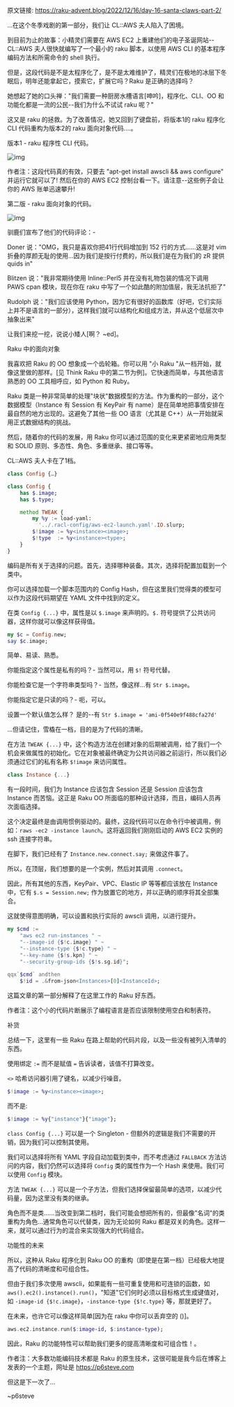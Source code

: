 原文链接: https://raku-advent.blog/2022/12/16/day-16-santa-claws-part-2/

...在这个冬季戏剧的第一部分，我们让 CL::AWS 夫人陷入了困境。

到目前为止的故事：小精灵们需要在 AWS EC2 上重建他们的电子圣诞网站--CL::AWS 夫人很快就编写了一个最小的 raku 脚本，以使用 AWS CLI 的基本程序编码方法和所需命令的 shell 执行。

但是，这段代码是不是太程序化了，是不是太难维护了，精灵们在极地的冰层下冬眠后，明年还能拿起它，摸索它，扩展它吗？Raku 是正确的选择吗？

她想起了她的口头禅："我们需要一种厨房水槽语言[呻吟]，程序化、CLI、OO 和功能化都是一流的公民--我们为什么不试试 raku 呢？"

这又是 raku 的拯救。为了改善情况，她又回到了键盘前，将版本1的 raku 程序化 CLI 代码重构为版本2的 raku 面向对象代码....。

版本1 - raku 程序性 CLI 代码。

![img](https://rakuadventcalendar.files.wordpress.com/2022/12/screenshot-2022-12-02-at-14.11.13.png.webp?w=829)

作者注：这段代码真的有效，只要去 "apt-get install awscli && aws configure" 并运行它就可以了! 然后在你的 AWS EC2 控制台看一下。请注意--这些例子会让你的 AWS 账单迅速攀升!

第二版 - raku 面向对象的代码。

![img](https://rakuadventcalendar.files.wordpress.com/2022/12/screenshot-2022-12-04-at-20.38.10-1.png?w=796)

驯鹿们宣布了他们的代码评论：-

Doner 说："OMG，我只是喜欢你把41行代码增加到 152 行的方式......这是对 vim 折叠的厚颜无耻的使用...因为我们是按行付费的，所以我们是在为我们的 zR 提供 quids in"

Blitzen 说："我非常期待使用 Inline::Perl5 并在没有礼物包装的情况下调用 PAWS cpan 模块，现在你在 raku 中写了一个如此酷的附加值层，我无法抗拒了"

Rudolph 说："我们应该使用 Python，因为它有很好的函数库（好吧，它们实际上并不是语言的一部分），这样我们就可以结构化和组成方法，并从这个低层次中抽象出来"

让我们来挖一挖，说说小矮人[啊？ ~ed]。

Raku 中的面向对象

我喜欢把 Raku 的 OO 想象成一个齿轮箱。你可以用 "小 Raku  "从一档开始，就像这里做的那样。[见 Think Raku 中的第二节为例]。它快速而简单，与其他语言熟悉的 OO 工具相呼应，如 Python 和 Ruby。

Raku 类是一种非常简单的处理"块状"数据模型的方法。作为重构的一部分，这个数据模型（Instance 有 Session 有 KeyPair 有 name）是在简单地把事情安排在最自然的地方出现的。这避免了其他一些 OO 语言（尤其是 C++）从一开始就采用正式数据结构的挑战。

然后，随着你的代码的发展，用 Raku 你可以通过范围的变化来更紧密地应用类型和 SOLID 原则、多态性、角色、多重继承、接口等等。

CL::AWS 夫人卡在了1档。

```raku
class Config {…}

class Config {
    has $.image;
    has $.type;

    method TWEAK {
        my %y := load-yaml:
          '../.racl-config/aws-ec2-launch.yaml'.IO.slurp;
        $!image := %y<instance><image>;
        $!type  := %y<instance><type>;
    }
}
```

编码是所有关于选择的问题。首先，选择哪种装备。其次，选择将配置加载到一个类中。

你可以选择加载一个脚本范围内的 Config Hash，但在这里我们觉得类的模型可以作为这段代码期望在 YAML 文件中找到的定义。

在类 `Config {...}` 中，属性是以 `$.image` 来声明的。`$.` 符号提供了公共访问器，这样你就可以像这样获得值。

```raku
my $c = Config.new;
say $c.image;
```

简单、易读、熟悉。

你能指定这个属性是私有的吗？- 当然可以，用 `$!` 符号代替。

你能检查它是一个字符串类型吗？- 当然，像这样...有 `Str $.image`。

你能指定它是只读的吗？- 呃，可以。

设置一个默认值怎么样？ 是的--有 `Str $.image = 'ami-0f540e9f488cfa27d'`

...但请记住，雪橇在一档，目的是为了代码的清晰。

在方法 `TWEAK {...}` 中，这个构造方法在创建对象的后期被调用，给了我们一个机会来做属性的初始化。它在对象被最终确定为公共访问器之前运行，所以我们必须通过它们的私有名称 `$!image` 来访问属性。

```raku
class Instance {...}
```

有一段时间，我们为 Instance 应该包含 Session 还是 Session 应该包含 Instance 而苦恼。这正是 Raku OO 所面临的那种设计选择，而且，编码人员再次面临选择。

这个决定最终是由调用惯例驱动的。最终，这段代码可以在命令行中被调用，例如：`raws -ec2 -instance launch`。这将返回我们刚刚启动的 AWS EC2 实例的 ssh 连接字符串。

在脚下，我们已经有了 `Instance.new.connect.say;` 来做这件事了。

所以，在顶层，我们想要的是一个实例，然后对其调用 `.connect`。

因此，所有其他的东西，KeyPair、VPC、Elastic IP 等等都应该放在 Instance 中，它有 `$.s = Session.new;` 作为放置它的地方，并以正确的顺序将其全部集合。

这就使得意图明确，可以设置和执行实际的 awscli 调用，以进行提升。

```raku
my $cmd :=
    "aws ec2 run-instances " ~
    "--image-id {$!c.image} " ~
    "--instance-type {$!c.type} " ~
    "--key-name {$!s.kpn} " ~
    "--security-group-ids {$!s.sg.id}";
    
qqx`$cmd` andthen
    $!id = .&from-json<Instances>[0]<InstanceId>;
```

这篇文章的第一部分解释了在这里工作的 Raku 好东西。

作者注：这个小的代码片断展示了编程语言是否应该限制使用空白和制表符。

补货

总结一下，这里有一些 Raku 在路上帮助的代码片段，以及一些没有被列入清单的东西。

使用绑定 `:=` 而不是赋值 `=` 告诉读者，该值不打算改变。

`<>` 哈希访问器引用了键名，以减少行噪音。

```raku
$!image := %y<instance><image>;
```

而不是:

```raku
$!image := %y{"instance"}{"image"};
```

`class Config {...}` 可以是一个 Singleton - 但额外的逻辑是我们不需要的开销，因为我们可以控制其使用。

我们可以选择将所有 YAML 字段自动加载到类中，而不考虑通过 `FALLBACK` 方法访问的内容，我们仍然可以选择将 `Config` 类的属性作为一个 Hash 来使用。我们可以使用 `Config` 模块。

方法 `TWEAK {...}` 可以是一个子方法，但我们选择保留最简单的选项，以减少代码量，因为这里没有类的继承。

角色而不是类......当改变到第二档时，我们可能会想把所有的，但最像"名词"的类重构为角色...通常角色可以代替类，因为无论如何 Raku 都是双关的角色。这样一来，就可以通过行为的混合来实现强大的代码组合。

功能性的未来

所以，这种从 Raku 程序化到 Raku OO 的重构（即使是在第一档）已经极大地提高了代码的清晰度和可组合性。

但由于我们多次使用 awscli，如果能有一些可重复使用和可连锁的函数，如 `aws().ec2().instance().run()`，"知道"它们何时必须以目标格式生成键值对，如 `-image-id {$!c.image}`，`-instance-type {$!c.type}` 等，那就更好了。

在未来，也许它可以像这样简单[因为在 raku 中你可以丢弃空的 ()]。

```raku
aws.ec2.instance.run($:image-id, $:instance-type);
```

因此，Raku 的功能特性可以帮助我们更多的提高清晰度和可组合性！。

作者注：大多数功能编码技术都是 Raku 的原生技术，这很可能是我今后在博客上发表的一个主题，网址是 https://p6steve.com

但这是下一次了...

~p6steve